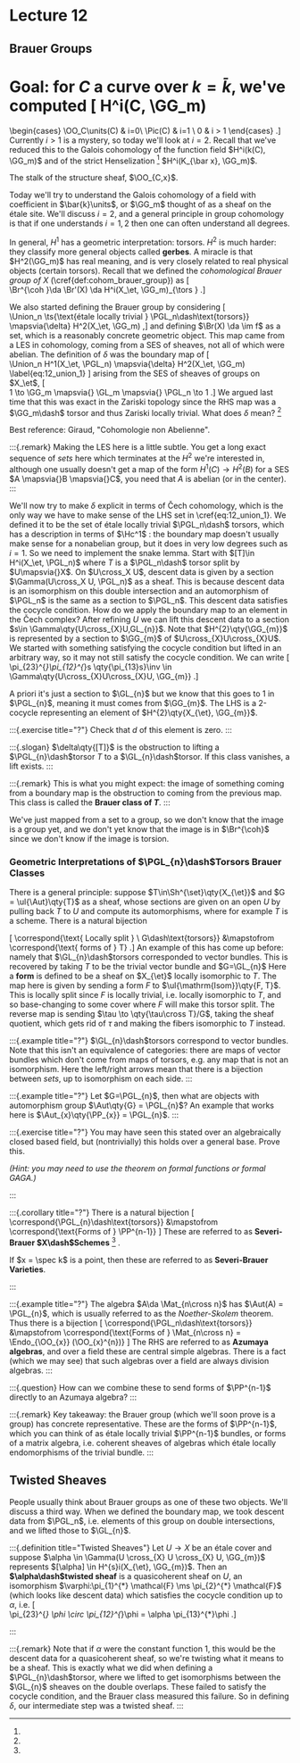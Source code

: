 # Lecture 12

## Brauer Groups

Goal: for $C$ a curve over $k=\bar k$, we've computed
\[ 
H^i(C, \GG_m) 
= 
\begin{cases}
\OO_C\units(C) & i=0\\
\Pic(C) & i=1 \\
0 & i > 1
\end{cases}
.\]
Currently $i>1$ is a mystery, so today we'll look at $i=2$.
Recall that we've reduced this to the Galois cohomology of the function field $H^i(k(C), \GG_m)$ and of the strict Henselization
[^strict_hensel]
$H^i(K_{\bar x}, \GG_m)$.

[^strict_hensel]: 
The stalk of the structure sheaf, $\OO_{C,x}$.

Today we'll try to understand the Galois cohomology of a field with coefficient in $\bar{k}\units$, or $\GG_m$ thought of as a sheaf on the étale site.
We'll discuss $i=2$, and a general principle in group cohomology is that if one understands $i=1, 2$ then one can often understand all degrees.

In general, $H^1$ has a geometric interpretation: torsors.
$H^2$ 
is much harder: they classify more general objects called **gerbes**.
A miracle is that 
$H^2(\GG_m)$ 
has real meaning, and is very closely related to real physical objects (certain torsors).
Recall that we defined the *cohomological Brauer group of $X$*
(\cref{def:cohom_brauer_group}) as 
\[	
\Br^{\coh }\da \Br'(X) \da H^i(X_\et, \GG_m)_{\tors }
.\]

We also started defining the Brauer group by considering 
\[	
\Union_n \ts{\text{étale locally trivial } \PGL_n\dash\text{torsors}}
\mapsvia{\delta}
H^2(X_\et, \GG_m)
,\]
and defining $\Br(X) \da \im f$ as a set, which is a reasonably concrete geometric object.
This map came from a LES in cohomology, coming from a SES of sheaves, not all of which were abelian.
The definition of 
$\delta$ 
was the boundary map of 
\[	
\Union_n H^1(X_\et, \PGL_n)
\mapsvia{\delta}
H^2(X_\et, \GG_m)
\label{eq:12_union_1}
\]
arising from the SES of sheaves of groups on 
$X_\et$,
\[	
1 
\to \GG_m 
\mapsvia{} 
\GL_m
\mapsvia{}
\PGL_n \to 1
.\]
We argued last time that this was exact in the Zariski topology since the RHS map was a 
$\GG_m\dash$ 
torsor and thus Zariski locally trivial.
What does 
$\delta$ 
mean?
[^reference_verdier]

[^reference_verdier]: 
Best reference: Giraud, "Cohomologie non Abelienne".


:::{.remark}
Making the LES here is a little subtle.
You get a long exact sequence of *sets* here which terminates at the 
$H^2$ 
we're interested in, although one usually doesn't get a map of the form
$H^1(C) \to H^2(B)$ 
for a SES $A \mapsvia{}B \mapsvia{}C$, you need that $A$ is abelian (or in the center).
:::

We'll now try to make
$\delta$ 
explicit in terms of Čech cohomology, which is the only way we have to make sense of the LHS set in \cref{eq:12_union_1}.
We defined it to be the set of étale locally trivial 
$\PGL_n\dash$ 
torsors, which has a description in terms of 
$\Hc^1$ 
: the boundary map doesn't usually make sense for a nonabelian group, but it does in very low degrees such as $i=1$.
So we need to implement the snake lemma.
Start with 
$[T]\in H^i(X_\et, \PGL_n)$
where $T$ is a $\PGL_n\dash$ torsor split by $U\mapsvia{}X$.
On $U\cross_X U$, descent data is given by a section $\Gamma(U\cross_X U, \PGL_n)$ as a sheaf.
This is because descent data is an isomorphism on this double intersection and an automorphism of $\PGL_n$ is the same as a section to $\PGL_n$.
This descent data satisfies the cocycle condition.
How do we apply the boundary map to an element in the Čech complex?
After refining $U$ we can lift this descent data to a section $s\in \Gamma\qty{U\cross_{X}U,GL_{n}}$.
Note that $H^{2}\qty{\GG_{m}}$ is represented by a section to $\GG_{m}$ of $U\cross_{X}U\cross_{X}U$.
We started with something satisfying the cocycle condition but lifted in an arbitrary way, so it may not still satisfy the cocycle condition.
We can write 
\[	
\pi_{23}^{*}\pi_{12}^{*}s \qty{\pi_{13}s}\inv
\in \Gamma\qty{U\cross_{X}U\cross_{X}U, \GG_{m}}
.\]

A priori it's just a section to $\GL_{n}$ but we know that this goes to 1 in $\PGL_{n}$, meaning it must comes from $\GG_{m}$.
The LHS is a 2-cocycle representing an element of $H^{2}\qty{X_{\et}, \GG_{m}}$.

:::{.exercise title="?"}
Check that $d$ of this element is zero.
:::


:::{.slogan}
$\delta\qty{[T]}$ is the obstruction to lifting a $\PGL_{n}\dash$torsor $T$ to a $\GL_{n}\dash$torsor.
If this class vanishes, a lift exists.
:::


:::{.remark}
This is what you might expect: the image of something coming from a boundary map is the obstruction to coming from the previous map.
This class is called the **Brauer class of $T$**.
:::

We've just mapped from a set to a group, so we don't know that the image is a group yet, and we don't yet know that the image is in $\Br^{\coh}$ since we don't know if the image is torsion.

### Geometric Interpretations of $\PGL_{n}\dash$Torsors Brauer Classes

There is a general principle:
suppose $T\in\Sh^{\set}\qty{X_{\et}}$ and $G = \ul{\Aut}\qty{T}$ as a sheaf, whose sections are given on an open $U$ by pulling back $T$ to $U$ and compute its automorphisms, where for example $T$ is a scheme.
There is a natural bijection

\[
\correspond{\text{ Locally split } \\ G\dash\text{torsors}}
&\mapstofrom
\correspond{\text{ forms of  } T}
.\]
An example of this has come up before: namely that $\GL_{n}\dash$torsors corresponded to vector bundles.
This is recovered by taking $T$ to be the trivial vector bundle and $G=\GL_{n}$
Here a **form** is defined to be a sheaf on $X_{\et}$ locally isomorphic to $T$.
The map here is given by sending a form $F$ to $\ul{\mathrm{Isom}}\qty{F, T}$.
This is locally split since $F$ is locally trivial, i.e. locally isomorphic to $T$, and so base-changing to some cover where $F$ will make this torsor split.
The reverse map is sending $\tau \to \qty{\tau\cross T}/G$, taking the sheaf quotient, which gets rid of $\tau$ and making the fibers isomorphic to $T$ instead.


:::{.example title="?"}
$\GL_{n}\dash$torsors correspond to vector bundles.
Note that this isn't an equivalence of categories:
there are maps of vector bundles which don't come from maps of torsors, e.g. any map that is not an isomorphism.
Here the left/right arrows mean that there is a bijection between *sets*, up to isomorphism on each side.
:::


:::{.example title="?"}
Let $G=\PGL_{n}$, then what are objects with automorphism group $\Aut\qty{G} = \PGL_{n}$?
An example that works here is $\Aut_{x}\qty{\PP_{x}} = \PGL_{n}$.
:::


:::{.exercise title="?"}
You may have seen this stated over an algebraically closed based field, but (nontrivially) this holds over a general base.
Prove this.

*(Hint: you may need to use the theorem on formal functions or formal GAGA.)*

:::


:::{.corollary title="?"}
There is a natural bijection
\[
\correspond{\PGL_{n}\dash\text{torsors}}
&\mapstofrom
\correspond{\text{Forms of } \PP^{n-1}}
\]
These are referred to as **Severi-Brauer $X\dash$Schemes**
[^sev-brauer-var]
.

[^sev-brauer-var]: 
If $x = \spec k$ is a point, then 
these are referred to as **Severi-Brauer Varieties**.

:::


:::{.example title="?"}
The algebra $A\da \Mat_{n\cross n}$ has $\Aut(A) = \PGL_{n}$, which is usually referred to as the *Noether-Skolem* theorem.
Thus there is a bijection
\[
\correspond{\PGL_n\dash\text{torsors}}
&\mapstofrom
\correspond{\text{Forms of } \Mat_{n\cross n} = \Endo_{\OO_{x}} (\OO_{x}^{n})}
\]
The RHS are referred to as **Azumaya algebras**, and over a field these are central simple algebras.
There is a fact (which we may see) that such algebras over a field are always division algebras.
:::

:::{.question}
How can we combine these to send forms of $\PP^{n-1}$ directly to an Azumaya algebra?
:::

:::{.remark}
Key takeaway: the Brauer group (which we'll soon prove is a group) has concrete representative.
These are the forms of $\PP^{n-1}$, which you can think of as étale locally trivial $\PP^{n-1}$ bundles, or forms of a matrix algebra, i.e. coherent sheaves of algebras which étale locally endomorphisms of the trivial bundle.
:::

## Twisted Sheaves

People usually think about Brauer groups as one of these two objects.
We'll discuss a third way.
When we defined the boundary map, we took descent data from $\PGL_n$, i.e. elements of this group on double intersections, and we lifted those to $\GL_{n}$.


:::{.definition title="Twisted Sheaves"}
Let $U \to X$ be an étale cover and suppose $\alpha \in \Gamma(U \cross_{X} U \cross_{X} U, \GG_{m})$ represents $[\alpha] \in H^{s}i(X_{\et}, \GG_{m})$.
Then an **$\alpha\dash$twisted sheaf** is a quasicoherent sheaf on $U$, an isomorphism $\varphi:\pi_{1}^{*} \mathcal{F} \ms \pi_{2}^{*} \mathcal{F}$ (which looks like descent data) which satisfies the cocycle condition up to $\alpha$, i.e. 
\[	
\pi_{23}^{*} \phi \circ \pi_{12}^{*}\phi = \alpha \pi_{13}^{*}\phi
.\]

:::

:::{.remark}
Note that if $\alpha$ were the constant function 1, this would be the descent data for a quasicoherent sheaf, so we're twisting what it means to be a sheaf.
This is exactly what we did when defining a $\PGL_{n}\dash$torsor, where we lifted to get isomorphisms between the $\GL_{n}$ sheaves on the double overlaps.
These failed to satisfy the cocycle condition, and the Brauer class measured this failure.
So in defining $\delta$, our intermediate step was a twisted sheaf.
:::





















